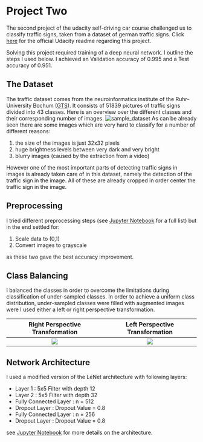 # Project Two
The second project of the udacity self-driving car course challenged us to classify traffic signs, taken from a dataset of german traffic signs. Click [here](https://github.com/CYHSM/carnd/blob/master/CarND-Traffic-Sign-Classifier-Project/README_Udacity.md) for the official Udacity readme regarding this project.

Solving this project required training of a deep neural network. I outline the steps I used below. I achieved an Validation accuracy of 0.995 and a Test accuracy of 0.951.

## The Dataset
The traffic dataset comes from the neuroinformatics institute of the Ruhr-University Bochum ([GTS](benchmark.ini.trub.derub.de)). It consists of 51839 pictures of traffic signs divided into 43 classes. Here is an overview over the different classes and their corresponding number of images.
![sample_dataset](https://github.com/CYHSM/carnd/blob/master/CarND-Traffic-Sign-Classifier-Project/sample_dataset.png)
As can be already seen there are some images which are very hard to classify for a number of different reasons:
1. the size of the images is just 32x32 pixels
2. huge brightness levels between very dark and very bright
3. blurry images (caused by the extraction from a video)

However one of the most important parts of detecting traffic signs in images is already taken care of in this dataset, namely the detection of the traffic sign in the image. All of these are already cropped in order center the traffic sign in the image.

## Preprocessing
I tried different preprocessing steps (see [Jupyter Notebook](https://github.com/CYHSM/carnd/blob/master/CarND-Traffic-Sign-Classifier-Project/Traffic_Sign_Classifier.ipynb) for a full list) but in the end settled for:
1. Scale data to (0,1)
2. Convert images to grayscale

as these two gave the best accuracy improvement.

## Class Balancing
I balanced the classes in order to overcome the limitations during classification of under-sampled classes. In order to achieve a uniform class distribution, under-sampled classes were filled with augmented images were I used either a left or right perspective transformation.

Right Perspective Transformation             |  Left Perspective Transformation
:-------------------------:|:-------------------------:
![](https://github.com/CYHSM/carnd/blob/master/CarND-Traffic-Sign-Classifier-Project/perspective_right.png?raw=true)  |  ![](https://github.com/CYHSM/carnd/blob/master/CarND-Traffic-Sign-Classifier-Project/perspective_left.png?raw=true)

## Network Architecture
I used a modified version of the LeNet architecture with following layers:
* Layer 1 : 5x5 Filter with depth 12
* Layer 2 : 5x5 Filter with depth 32
* Fully Connected Layer : n = 512
* Dropout Layer : Dropout Value = 0.8
* Fully Connected Layer : n = 256
* Dropout Layer : Dropout Value = 0.8

see [Jupyter Notebook](https://github.com/CYHSM/carnd/blob/master/CarND-Traffic-Sign-Classifier-Project/Traffic_Sign_Classifier.ipynb) for more details on the architecture. 
